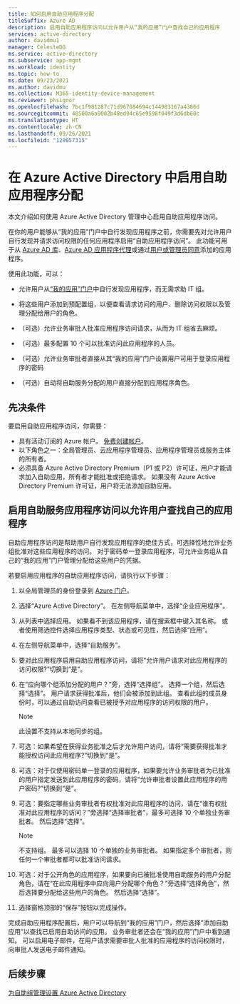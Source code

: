 ```yaml
---
title: 如何启用自助应用程序分配
titleSuffix: Azure AD
description: 启用自助应用程序访问以允许用户从“我的应用”门户查找自己的应用程序
services: active-directory
author: davidmu1
manager: CelesteDG
ms.service: active-directory
ms.subservice: app-mgmt
ms.workload: identity
ms.topic: how-to
ms.date: 09/23/2021
ms.author: davidmu
ms.collection: M365-identity-device-management
ms.reviewer: phsignor
ms.openlocfilehash: 7bc1f981287c71d967084694c144983167a4386d
ms.sourcegitcommit: 48500a6a9002b48ed94c65e9598f049f3d6db60c
ms.translationtype: HT
ms.contentlocale: zh-CN
ms.lasthandoff: 09/26/2021
ms.locfileid: "129057315"
---
```

# <a name="enable-self-service-application-assignment-in-azure-active-directory"></a>在 Azure Active Directory 中启用自助应用程序分配

本文介绍如何使用 Azure Active Directory 管理中心启用自助应用程序访问。

在你的用户能够从“我的应用”门户中自行发现应用程序之前，你需要先对允许用户自行发现并请求访问权限的任何应用程序启用“自助应用程序访问”。 此功能可用于从 [Azure AD 库](./add-application-portal.md)、[Azure AD 应用程序代理](../app-proxy/application-proxy.md)或通过[用户或管理员同意](../develop/application-consent-experience.md)添加的应用程序。

使用此功能，可以：

- 允许用户从[“我的应用”门户](https://myapps.microsoft.com/)中自行发现应用程序，而无需求助 IT 组。

- 将这些用户添加到预配置组，以便查看请求访问的用户、删除访问权限以及管理分配给用户的角色。

- （可选）允许业务审批人批准应用程序访问请求，从而为 IT 组省去麻烦。

- （可选）最多配置 10 个可以批准访问此应用程序的人员。

- （可选）允许业务审批者直接从其“我的应用”门户设置用户可用于登录应用程序的密码

- （可选）自动将自助服务分配的用户直接分配到应用程序角色。

## <a name="prerequisites"></a>先决条件

要启用自助应用程序访问，你需要：

- 具有活动订阅的 Azure 帐户。 [免费创建帐户](https://azure.microsoft.com/free/?WT.mc_id=A261C142F)。
- 以下角色之一：全局管理员、云应用程序管理员、应用程序管理员或服务主体的所有者。
- 必须具备 Azure Active Directory Premium（P1 或 P2）许可证，用户才能请求加入自助应用，所有者才能批准或拒绝请求。 如果没有 Azure Active Directory Premium 许可证，用户将无法添加自助应用。

## <a name="enable-self-service-application-access-to-allow-users-to-find-their-own-applications"></a>启用自助服务应用程序访问以允许用户查找自己的应用程序

自助应用程序访问是帮助用户自行发现应用程序的绝佳方式，可选择性地允许业务组批准对这些应用程序的访问。 对于密码单一登录应用程序，可允许业务组从自己的“我的应用”门户管理分配给这些用户的凭据。

若要启用应用程序的自助应用程序访问，请执行以下步骤：

1. 以全局管理员的身份登录到 [Azure 门户](https://portal.azure.com)。

1. 选择“Azure Active Directory”。 在左侧导航菜单中，选择“企业应用程序”。

1. 从列表中选择应用。 如果看不到该应用程序，请在搜索框中键入其名称。 或者使用筛选控件选择应用程序类型、状态或可见性，然后选择“应用”。

1. 在左侧导航菜单中，选择“自助服务”。

1. 要对此应用程序启用自助应用程序访问，请将“允许用户请求对此应用程序的访问权限?”切换到“是”。

1. 在“应向哪个组添加分配的用户？”旁，选择“选择组”。 选择一个组，然后选择“选择”。 用户请求获得批准后，他们会被添加到此组。 查看此组的成员身份时，可以通过自助访问查看已被授予对应用程序的访问权限的用户。
  
    > [!NOTE]
    > 此设置不支持从本地同步的组。

1. 可选：如果希望在获得业务批准之后才允许用户访问，请将“需要获得批准才能授权访问此应用程序?”切换到“是”。

1. 可选：对于仅使用密码单一登录的应用程序，如果要允许业务审批者为已批准的用户指定发送到此应用程序的密码，请将“允许审批者设置此应用程序的用户密码?”切换到“是”。

1. 可选：要指定哪些业务审批者有权批准对此应用程序的访问，请在“谁有权批准对此应用程序的访问？”旁选择“选择审批者”，最多可选择 10 个单独业务审批者。 然后选择“选择”。

    >[!NOTE]
    >不支持组。 最多可以选择 10 个单独的业务审批者。 如果指定多个审批者，则任何一个审批者都可以批准访问请求。

1. 可选：对于公开角色的应用程序，如果要向已被批准使用自助服务的用户分配角色，请在“在此应用程序中应向用户分配哪个角色？”旁选择“选择角色”，然后选择要分配给这些用户的角色。 然后选择“选择”。

1. 选择窗格顶部的“保存”按钮以完成操作。

完成自助应用程序配置后，用户可以导航到“我的应用”门户，然后选择“添加自助应用”以查找已启用自助访问的应用。 业务审批者还会在“我的应用”门户中看到通知。 可以启用电子邮件，在用户请求需要审批人批准的应用程序的访问权限时，向审批人发送电子邮件通知。

## <a name="next-steps"></a>后续步骤

[为自助组管理设置 Azure Active Directory](../enterprise-users/groups-self-service-management.md)
